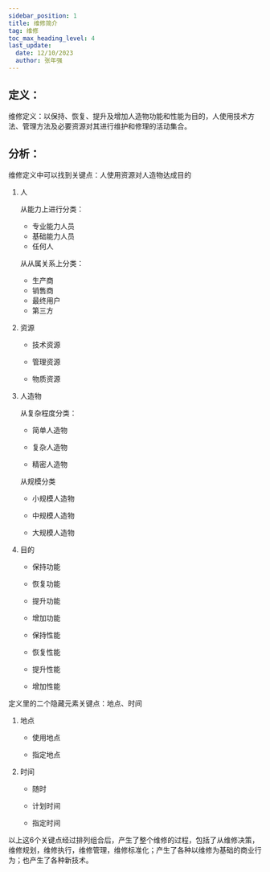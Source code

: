 ```yaml
---
sidebar_position: 1
title: 维修简介
tag: 维修
toc_max_heading_level: 4
last_update:
  date: 12/10/2023
  author: 张年强
---
```


## 定义：

维修定义：以保持、恢复、提升及增加人造物功能和性能为目的，人使用技术方法、管理方法及必要资源对其进行维护和修理的活动集合。

## 分析：

维修定义中可以找到关键点：人使用资源对人造物达成目的

1. 人

   从能力上进行分类：

   - 专业能力人员
   - 基础能力人员
   - 任何人

   从从属关系上分类：

   - 生产商
   - 销售商
   - 最终用户
   - 第三方

2. 资源

   - 技术资源

   - 管理资源

   - 物质资源

3. 人造物

   从复杂程度分类：

   - 简单人造物

   - 复杂人造物

   - 精密人造物

   从规模分类

   - 小规模人造物

   - 中规模人造物

   - 大规模人造物

4. 目的

   - 保持功能

   - 恢复功能

   - 提升功能

   - 增加功能

   - 保持性能

   - 恢复性能

   - 提升性能

   - 增加性能

定义里的二个隐藏元素关键点：地点、时间

1. 地点

   - 使用地点

   - 指定地点

2. 时间

   - 随时
   - 计划时间

   - 指定时间

以上这6个关键点经过排列组合后，产生了整个维修的过程，包括了从维修决策，维修规划，维修执行，维修管理，维修标准化；产生了各种以维修为基础的商业行为；也产生了各种新技术。

